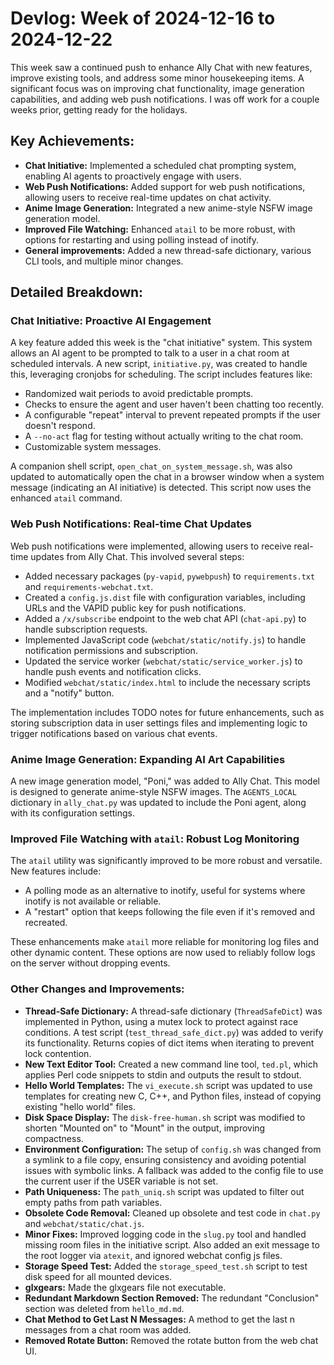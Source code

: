 # Devlog: Week of 2024-12-16 to 2024-12-22

This week saw a continued push to enhance Ally Chat with new features, improve existing tools, and address some minor housekeeping items. A significant focus was on improving chat functionality, image generation capabilities, and adding web push notifications.  I was off work for a couple weeks prior, getting ready for the holidays.

## Key Achievements:

*   **Chat Initiative:** Implemented a scheduled chat prompting system, enabling AI agents to proactively engage with users.
*   **Web Push Notifications:** Added support for web push notifications, allowing users to receive real-time updates on chat activity.
*   **Anime Image Generation:** Integrated a new anime-style NSFW image generation model.
*   **Improved File Watching:** Enhanced `atail` to be more robust, with options for restarting and using polling instead of inotify.
*   **General improvements:** Added a new thread-safe dictionary, various CLI tools, and multiple minor changes.

## Detailed Breakdown:

### Chat Initiative: Proactive AI Engagement

A key feature added this week is the "chat initiative" system. This system allows an AI agent to be prompted to talk to a user in a chat room at scheduled intervals. A new script, `initiative.py`, was created to handle this, leveraging cronjobs for scheduling.  The script includes features like:

*   Randomized wait periods to avoid predictable prompts.
*   Checks to ensure the agent and user haven't been chatting too recently.
*   A configurable "repeat" interval to prevent repeated prompts if the user doesn't respond.
*   A `--no-act` flag for testing without actually writing to the chat room.
*   Customizable system messages.

A companion shell script, `open_chat_on_system_message.sh`, was also updated to automatically open the chat in a browser window when a system message (indicating an AI initiative) is detected.  This script now uses the enhanced `atail` command.

### Web Push Notifications: Real-time Chat Updates

Web push notifications were implemented, allowing users to receive real-time updates from Ally Chat. This involved several steps:

*   Added necessary packages (`py-vapid`, `pywebpush`) to `requirements.txt` and `requirements-webchat.txt`.
*   Created a `config.js.dist` file with configuration variables, including URLs and the VAPID public key for push notifications.
*   Added a `/x/subscribe` endpoint to the web chat API (`chat-api.py`) to handle subscription requests.
*   Implemented JavaScript code (`webchat/static/notify.js`) to handle notification permissions and subscription.
*   Updated the service worker (`webchat/static/service_worker.js`) to handle push events and notification clicks.
*   Modified `webchat/static/index.html` to include the necessary scripts and a "notify" button.

The implementation includes TODO notes for future enhancements, such as storing subscription data in user settings files and implementing logic to trigger notifications based on various chat events.

### Anime Image Generation: Expanding AI Art Capabilities

A new image generation model, "Poni," was added to Ally Chat. This model is designed to generate anime-style NSFW images.  The `AGENTS_LOCAL` dictionary in `ally_chat.py` was updated to include the Poni agent, along with its configuration settings.

### Improved File Watching with `atail`: Robust Log Monitoring

The `atail` utility was significantly improved to be more robust and versatile.  New features include:

*   A polling mode as an alternative to inotify, useful for systems where inotify is not available or reliable.
*   A "restart" option that keeps following the file even if it's removed and recreated.

These enhancements make `atail` more reliable for monitoring log files and other dynamic content. These options are now used to reliably follow logs on the server without dropping events.

### Other Changes and Improvements:

*   **Thread-Safe Dictionary:** A thread-safe dictionary (`ThreadSafeDict`) was implemented in Python, using a mutex lock to protect against race conditions.  A test script (`test_thread_safe_dict.py`) was added to verify its functionality. Returns copies of dict items when iterating to prevent lock contention.
*   **New Text Editor Tool:** Created a new command line tool, `ted.pl`, which applies Perl code snippets to stdin and outputs the result to stdout.
*   **Hello World Templates:** The `vi_execute.sh` script was updated to use templates for creating new C, C++, and Python files, instead of copying existing "hello world" files.
*   **Disk Space Display:** The `disk-free-human.sh` script was modified to shorten "Mounted on" to "Mount" in the output, improving compactness.
*   **Environment Configuration:** The setup of `config.sh` was changed from a symlink to a file copy, ensuring consistency and avoiding potential issues with symbolic links.  A fallback was added to the config file to use the current user if the USER variable is not set.
*   **Path Uniqueness:** The `path_uniq.sh` script was updated to filter out empty paths from path variables.
*   **Obsolete Code Removal:**  Cleaned up obsolete and test code in `chat.py` and `webchat/static/chat.js`.
*   **Minor Fixes:** Improved logging code in the `slug.py` tool and handled missing room files in the initiative script. Also added an exit message to the root logger via `atexit`, and ignored webchat config js files.
*   **Storage Speed Test:** Added the `storage_speed_test.sh` script to test disk speed for all mounted devices.
*   **glxgears:** Made the glxgears file not executable.
*   **Redundant Markdown Section Removed:** The redundant "Conclusion" section was deleted from `hello_md.md`.
*   **Chat Method to Get Last N Messages:** A method to get the last n messages from a chat room was added.
*   **Removed Rotate Button:** Removed the rotate button from the web chat UI.
